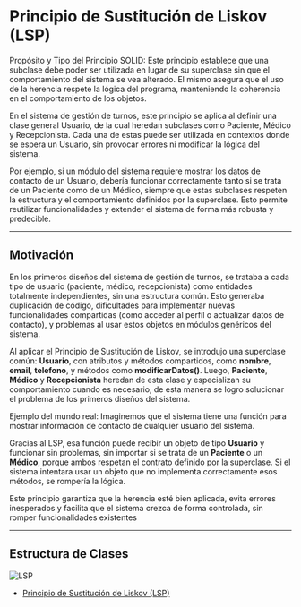 # Principio de Sustitución de Liskov (LSP)
Propósito y Tipo del Principio SOLID: Este principio establece que una subclase debe poder ser utilizada en lugar de su superclase sin que el comportamiento del sistema se vea alterado. El mismo asegura que el uso de la herencia respete la lógica del programa, manteniendo la coherencia en el comportamiento de los objetos.

En el sistema de gestión de turnos, este principio se aplica al definir una clase general Usuario, de la cual heredan subclases como Paciente, Médico y Recepcionista. Cada una de estas puede ser utilizada en contextos donde se espera un Usuario, sin provocar errores ni modificar la lógica del sistema.

Por ejemplo, si un módulo del sistema requiere mostrar los datos de contacto de un Usuario, debería funcionar correctamente tanto si se trata de un Paciente como de un Médico, siempre que estas subclases respeten la estructura y el comportamiento definidos por la superclase. Esto permite reutilizar funcionalidades y extender el sistema de forma más robusta y predecible.

---

## Motivación
En los primeros diseños del sistema de gestión de turnos, se trataba a cada tipo de usuario (paciente, médico, recepcionista) como entidades totalmente independientes, sin una estructura común. Esto generaba duplicación de código, dificultades para implementar nuevas funcionalidades compartidas (como acceder al perfil o actualizar datos de contacto), y problemas al usar estos objetos en módulos genéricos del sistema.

Al aplicar el Principio de Sustitución de Liskov, se introdujo una superclase común: **Usuario**, con atributos y métodos compartidos, como **nombre**, **email**, **telefono**, y métodos como **modificarDatos()**. Luego, **Paciente**, **Médico** y **Recepcionista** heredan de esta clase y especializan su comportamiento cuando es necesario, de esta manera se logro solucionar el problema de los primeros diseños del sistema.

Ejemplo del mundo real: Imaginemos que el sistema tiene una función para mostrar información de contacto de cualquier usuario del sistema.

Gracias al LSP, esa función puede recibir un objeto de tipo **Usuario** y funcionar sin problemas, sin importar si se trata de un **Paciente** o un **Médico**, porque ambos respetan el contrato definido por la superclase. Si el sistema intentara usar un objeto que no implementa correctamente esos métodos, se rompería la lógica.

Este principio garantiza que la herencia esté bien aplicada, evita errores inesperados y facilita que el sistema crezca de forma controlada, sin romper funcionalidades existentes

---

## Estructura de Clases
![LSP](https://github.com/user-attachments/assets/74d8bbd9-9cd7-4ba4-852e-496687d9f437)
* [Principio de Sustitución de Liskov (LSP)](https://drive.google.com/file/d/1tVTnHCBgWT40UQ6Rc8PpovjIBq-s7Vl2/view?usp=sharing)
